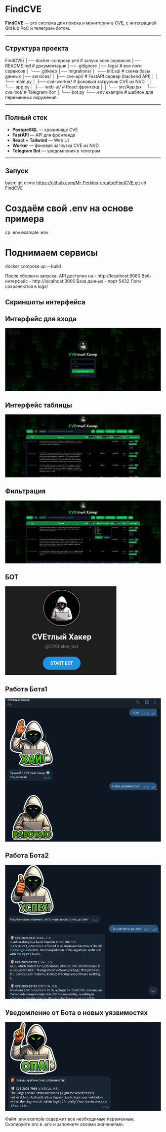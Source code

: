 # FindCVE  

**FindCVE** — это система для поиска и мониторинга CVE, с интеграцией GitHub PoC и телеграм-ботом.  

---

## Структура проекта
FindCVE/
│── docker-compose.yml # запуск всех сервисов
│── README.md # документация
│── .gitignore
│── logs/ # все логи сервисов
│ └── .gitkeep
│── migrations/
│ └── init.sql # схема базы данных
│── services/
│ ├── cve-api/ # FastAPI сервер (backend API)
│ │ └── main.py
│ ├── cve-worker/ # фоновый загрузчик CVE из NVD
│ │ └── app.py
│ ├── web-ui/ # React фронтенд
│ │ └── src/App.jsx
│ └── cve-bot/ # Telegram-бот
│ └── bot.py
└── .env.example # шаблон для переменных окружения

---

## Полный стек

- **PostgreSQL** — хранилище CVE  
- **FastAPI** — API для фронтенда  
- **React + Tailwind** — Web UI  
- **Worker** — фоновая загрузка CVE из NVD  
- **Telegram Bot** — уведомления в телеграм  

---

## Запуск

bash:
git clone https://github.com/Mr-Perkins-creator/FindCVE.git
cd FindCVE

# Cоздаём свой .env на основе примера
cp .env.example .env

# Поднимаем сервисы
docker compose up --build

После сборки и запуска:
API доступно на - http://localhost:8080
Веб-интерфейс - http://localhost:3000
База данных - порт 5432
Логи сохраняются в logs/

## Скриншоты интерфейса
## Интерфейс для входа
![Интерфейс для входа](docs/1.png)
## Интерфейс таблицы
![Интерфейс таблицы](docs/2.png)
## Фильтрация
![Фильтрация](docs/3.png)
## БОТ
![БОТ](docs/4.png)
## Работа Бота1
![Работа Бота1](docs/5.png)
## Работа Бота2
![Работа Бота2](docs/6.png)
## Уведомление от Бота о новых уязвимостях
![Уведомление от Бота о новых уязвимостях](docs/7.png)

Файл .env.example содержит все необходимые переменные.
Скопируйте его в .env и заполните своими значениями.
